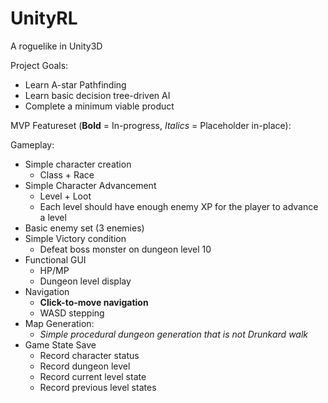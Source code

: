 # UnityRL
A roguelike in Unity3D

Project Goals:

* Learn A-star Pathfinding
* Learn basic decision tree-driven AI
* Complete a minimum viable product

 MVP Featureset (**Bold** = In-progress, *Italics* = Placeholder in-place):
 
Gameplay:
* Simple character creation
	* Class + Race
* Simple Character Advancement
	* Level + Loot
	* Each level should have enough enemy XP for the player to advance a level
* Basic enemy set (3 enemies)
* Simple Victory condition
	* Defeat boss monster on dungeon level 10
* Functional GUI
	* HP/MP
	* Dungeon level display
* Navigation
	* **Click-to-move navigation**
	* WASD stepping
* Map Generation:
	* *Simple procedural dungeon generation that is not Drunkard walk*
* Game State Save
	* Record character status
	* Record dungeon level
	* Record current level state
	* Record previous level states

